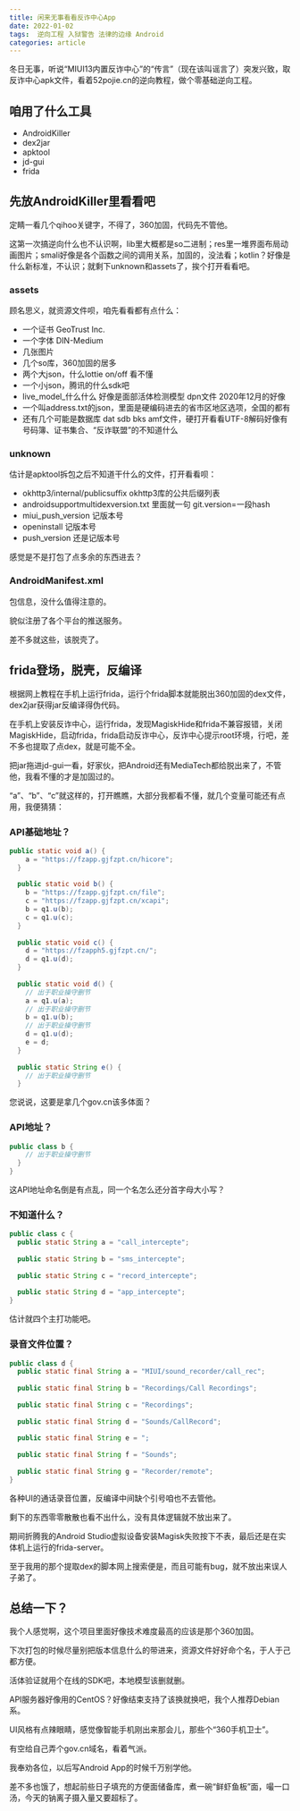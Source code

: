 ```yaml
---
title: 闲来无事看看反诈中心App
date: 2022-01-02
tags:  逆向工程 入狱警告 法律的边缘 Android
categories: article
---
```

冬日无事，听说“MIUI13内置反诈中心”的“传言”（现在该叫谣言了）突发兴致，取反诈中心apk文件，看着52pojie.cn的逆向教程，做个零基础逆向工程。

## 咱用了什么工具

* AndroidKiller
* dex2jar
* apktool
* jd-gui
* frida

## 先放AndroidKiller里看看吧

定睛一看几个qihoo关键字，不得了，360加固，代码先不管他。

这第一次搞逆向什么也不认识啊，lib里大概都是so二进制；res里一堆界面布局动画图片；smali好像是各个函数之间的调用关系，加固的，没法看；kotlin？好像是什么新标准，不认识；就剩下unknown和assets了，挨个打开看看吧。

### assets

顾名思义，就资源文件呗，咱先看看都有点什么：

* 一个证书 GeoTrust Inc.
* 一个字体 DIN-Medium
* 几张图片
* 几个so库，360加固的居多
* 两个大json，什么lottie on/off 看不懂
* 一个小json，腾讯的什么sdk吧
* live_model_什么什么 好像是面部活体检测模型 dpn文件 2020年12月的好像
* 一个叫address.txt的json，里面是硬编码进去的省市区地区选项，全国的都有
* 还有几个可能是数据库 dat sdb bks amf文件，硬打开看看UTF-8解码好像有号码簿、证书集合、“反诈联盟”的不知道什么

### unknown

估计是apktool拆包之后不知道干什么的文件，打开看看呗：

* okhttp3/internal/publicsuffix okhttp3库的公共后缀列表
* androidsupportmultidexversion.txt 里面就一句 git.version=一段hash
* miui_push_version 记版本号
* openinstall 记版本号
* push_version 还是记版本号

感觉是不是打包了点多余的东西进去？

### AndroidManifest.xml

包信息，没什么值得注意的。

貌似注册了各个平台的推送服务。

差不多就这些，该脱壳了。

## frida登场，脱壳，反编译

根据网上教程在手机上运行frida，运行个frida脚本就能脱出360加固的dex文件，dex2jar获得jar反编译得伪代码。

在手机上安装反诈中心，运行frida，发现MagiskHide和frida不兼容报错，关闭MagiskHide，启动frida，frida启动反诈中心，反诈中心提示root环境，行吧，差不多也提取了点dex，就是可能不全。

把jar拖进jd-gui一看，好家伙，把Android还有MediaTech都给脱出来了，不管他，我看不懂的才是加固过的。

“a”、“b”、“c”就这样的，打开瞧瞧，大部分我都看不懂，就几个变量可能还有点用，我便猜猜：

### API基础地址？

```java
public static void a() {
    a = "https://fzapp.gjfzpt.cn/hicore";
  }
  
  public static void b() {
    b = "https://fzapp.gjfzpt.cn/file";
    c = "https://fzapp.gjfzpt.cn/xcapi";
    b = q1.u(b);
    c = q1.u(c);
  }
  
  public static void c() {
    d = "https://fzapph5.gjfzpt.cn/";
    d = q1.u(d);
  }
  
  public static void d() {
    // 出于职业操守删节
    a = q1.u(a);
    // 出于职业操守删节
    b = q1.u(b);
    // 出于职业操守删节
    d = q1.u(d);
    e = d;
  }
  
  public static String e() {
    // 出于职业操守删节
  }
```

您说说，这要是拿几个gov.cn该多体面？

### API地址？

```java
public class b {
    // 出于职业操守删节
  }
}
```

这API地址命名倒是有点乱，同一个名怎么还分首字母大小写？

### 不知道什么？

```java
public class c {
  public static String a = "call_intercepte";
  
  public static String b = "sms_intercepte";
  
  public static String c = "record_intercepte";
  
  public static String d = "app_intercepte";
}
```

估计就四个主打功能吧。

### 录音文件位置？

```java
public class d {
  public static final String a = "MIUI/sound_recorder/call_rec";
  
  public static final String b = "Recordings/Call Recordings";
  
  public static final String c = "Recordings";
  
  public static final String d = "Sounds/CallRecord";
  
  public static final String e = ";
  
  public static final String f = "Sounds";
  
  public static final String g = "Recorder/remote";
}
```

各种UI的通话录音位置，反编译中间缺个引号咱也不去管他。

剩下的东西零零散散也看不出什么，没有具体逻辑就不放出来了。

期间折腾我的Android Studio虚拟设备安装Magisk失败按下不表，最后还是在实体机上运行的frida-server。

至于我用的那个提取dex的脚本网上搜索便是，而且可能有bug，就不放出来误人子弟了。

## 总结一下？

我个人感觉啊，这个项目里面好像技术难度最高的应该是那个360加固。

下次打包的时候尽量别把版本信息什么的带进来，资源文件好好命个名，于人于己都方便。

活体验证就用个在线的SDK吧，本地模型该删就删。

API服务器好像用的CentOS？好像结束支持了该换就换吧，我个人推荐Debian系。

UI风格有点辣眼睛，感觉像智能手机刚出来那会儿，那些个“360手机卫士”。

有空给自己弄个gov.cn域名，看着气派。

我奉劝各位，以后写Android App的时候千万别学他。

差不多也饿了，想起前些日子填充的方便面储备库，煮一碗“鲜虾鱼板”面，嘬一口汤，今天的钠离子摄入量又要超标了。
